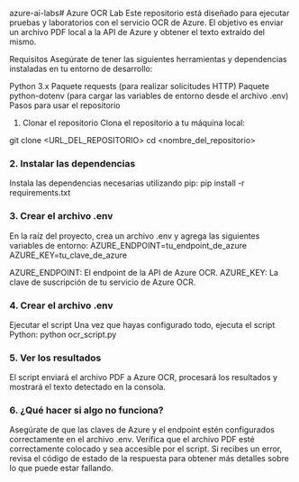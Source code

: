 azure-ai-labs# Azure OCR Lab
Este repositorio está diseñado para ejecutar pruebas y laboratorios con el servicio OCR de Azure. El objetivo es enviar un archivo PDF local a la API de Azure y obtener el texto extraído del mismo.

Requisitos
Asegúrate de tener las siguientes herramientas y dependencias instaladas en tu entorno de desarrollo:

Python 3.x
Paquete requests (para realizar solicitudes HTTP)
Paquete python-dotenv (para cargar las variables de entorno desde el archivo .env)
Pasos para usar el repositorio
1. Clonar el repositorio
Clona el repositorio a tu máquina local:

git clone <URL_DEL_REPOSITORIO>
cd <nombre_del_repositorio>

### 2. Instalar las dependencias

Instala las dependencias necesarias utilizando pip:
pip install -r requirements.txt

### 3. Crear el archivo .env
En la raíz del proyecto, crea un archivo .env y agrega las siguientes variables de entorno:
AZURE_ENDPOINT=tu_endpoint_de_azure
AZURE_KEY=tu_clave_de_azure

AZURE_ENDPOINT: El endpoint de la API de Azure OCR.
AZURE_KEY: La clave de suscripción de tu servicio de Azure OCR.

### 4. Crear el archivo .env
Ejecutar el script
Una vez que hayas configurado todo, ejecuta el script Python:
python ocr_script.py

### 5. Ver los resultados
El script enviará el archivo PDF a Azure OCR, procesará los resultados y mostrará el texto detectado en la consola.

### 6. ¿Qué hacer si algo no funciona?
Asegúrate de que las claves de Azure y el endpoint estén configurados correctamente en el archivo .env.
Verifica que el archivo PDF esté correctamente colocado y sea accesible por el script.
Si recibes un error, revisa el código de estado de la respuesta para obtener más detalles sobre lo que puede estar fallando.
